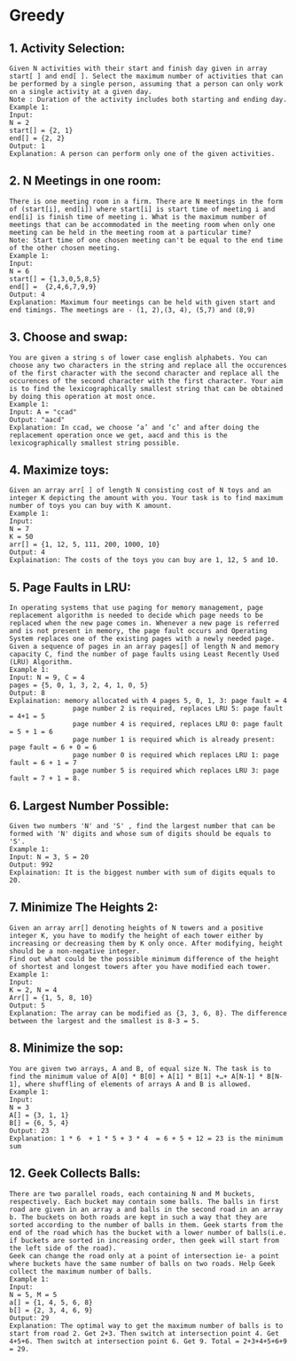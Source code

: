 # Greedy

## 1. Activity Selection:
    Given N activities with their start and finish day given in array start[ ] and end[ ]. Select the maximum number of activities that can be performed by a single person, assuming that a person can only work on a single activity at a given day.
    Note : Duration of the activity includes both starting and ending day.
    Example 1:
    Input:
    N = 2
    start[] = {2, 1}
    end[] = {2, 2}
    Output: 1
    Explanation: A person can perform only one of the given activities.  

## 2. N Meetings in one room:
    There is one meeting room in a firm. There are N meetings in the form of (start[i], end[i]) where start[i] is start time of meeting i and end[i] is finish time of meeting i. What is the maximum number of meetings that can be accommodated in the meeting room when only one meeting can be held in the meeting room at a particular time?
    Note: Start time of one chosen meeting can't be equal to the end time of the other chosen meeting.
    Example 1:
    Input:
    N = 6
    start[] = {1,3,0,5,8,5}
    end[] =  {2,4,6,7,9,9}
    Output: 4
    Explanation: Maximum four meetings can be held with given start and end timings. The meetings are - (1, 2),(3, 4), (5,7) and (8,9)

## 3. Choose and swap:
    You are given a string s of lower case english alphabets. You can choose any two characters in the string and replace all the occurences of the first character with the second character and replace all the occurences of the second character with the first character. Your aim is to find the lexicographically smallest string that can be obtained by doing this operation at most once.
    Example 1:
    Input: A = "ccad"
    Output: "aacd"
    Explanation: In ccad, we choose ‘a’ and ‘c’ and after doing the replacement operation once we get, aacd and this is the lexicographically smallest string possible.  

## 4. Maximize toys:
    Given an array arr[ ] of length N consisting cost of N toys and an integer K depicting the amount with you. Your task is to find maximum number of toys you can buy with K amount. 
    Example 1:
    Input: 
    N = 7 
    K = 50
    arr[] = {1, 12, 5, 111, 200, 1000, 10}
    Output: 4
    Explaination: The costs of the toys you can buy are 1, 12, 5 and 10.

## 5. Page Faults in LRU:
    In operating systems that use paging for memory management, page replacement algorithm is needed to decide which page needs to be replaced when the new page comes in. Whenever a new page is referred and is not present in memory, the page fault occurs and Operating System replaces one of the existing pages with a newly needed page.
    Given a sequence of pages in an array pages[] of length N and memory capacity C, find the number of page faults using Least Recently Used (LRU) Algorithm. 
    Example 1:
    Input: N = 9, C = 4
    pages = {5, 0, 1, 3, 2, 4, 1, 0, 5}
    Output: 8
    Explaination: memory allocated with 4 pages 5, 0, 1, 3: page fault = 4
                    page number 2 is required, replaces LRU 5: page fault = 4+1 = 5
                    page number 4 is required, replaces LRU 0: page fault = 5 + 1 = 6
                    page number 1 is required which is already present: page fault = 6 + 0 = 6
                    page number 0 is required which replaces LRU 1: page fault = 6 + 1 = 7
                    page number 5 is required which replaces LRU 3: page fault = 7 + 1 = 8.

## 6. Largest Number Possible:
    Given two numbers 'N' and 'S' , find the largest number that can be formed with 'N' digits and whose sum of digits should be equals to 'S'. 
    Example 1:
    Input: N = 3, S = 20
    Output: 992
    Explaination: It is the biggest number with sum of digits equals to 20.
## 7. Minimize The Heights 2:
    Given an array arr[] denoting heights of N towers and a positive integer K, you have to modify the height of each tower either by increasing or decreasing them by K only once. After modifying, height should be a non-negative integer. 
    Find out what could be the possible minimum difference of the height of shortest and longest towers after you have modified each tower. 
    Example 1:
    Input:
    K = 2, N = 4
    Arr[] = {1, 5, 8, 10}
    Output: 5
    Explanation: The array can be modified as {3, 3, 6, 8}. The difference between the largest and the smallest is 8-3 = 5.

## 8. Minimize the sop:
    You are given two arrays, A and B, of equal size N. The task is to find the minimum value of A[0] * B[0] + A[1] * B[1] +…+ A[N-1] * B[N-1], where shuffling of elements of arrays A and B is allowed.
    Example 1:
    Input:
    N = 3 
    A[] = {3, 1, 1}
    B[] = {6, 5, 4}
    Output: 23 
    Explanation: 1 * 6  + 1 * 5 + 3 * 4  = 6 + 5 + 12 = 23 is the minimum sum

## 12. Geek Collects Balls:
    There are two parallel roads, each containing N and M buckets, respectively. Each bucket may contain some balls. The balls in first road are given in an array a and balls in the second road in an array b. The buckets on both roads are kept in such a way that they are sorted according to the number of balls in them. Geek starts from the end of the road which has the bucket with a lower number of balls(i.e. if buckets are sorted in increasing order, then geek will start from the left side of the road).
    Geek can change the road only at a point of intersection ie- a point where buckets have the same number of balls on two roads. Help Geek collect the maximum number of balls.
    Example 1:
    Input: 
    N = 5, M = 5
    a[] = {1, 4, 5, 6, 8}
    b[] = {2, 3, 4, 6, 9}
    Output: 29
    Explanation: The optimal way to get the maximum number of balls is to start from road 2. Get 2+3. Then switch at intersection point 4. Get 4+5+6. Then switch at intersection point 6. Get 9. Total = 2+3+4+5+6+9 = 29.